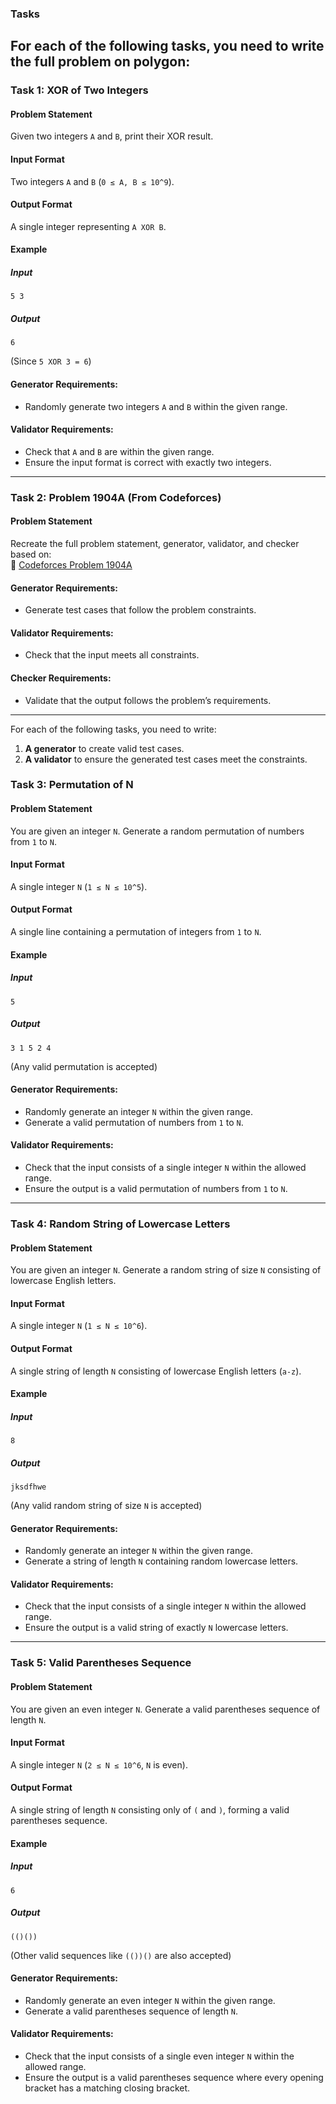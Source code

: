 ### **Tasks**

For each of the following tasks, you need to write the full problem on polygon:
---

### **Task 1: XOR of Two Integers**

#### **Problem Statement**

Given two integers `A` and `B`, print their XOR result.

#### **Input Format**

Two integers `A` and `B` (`0 ≤ A, B ≤ 10^9`).

#### **Output Format**

A single integer representing `A XOR B`.

#### **Example**

##### **Input**

```
5 3
```

##### **Output**

```
6
```

(Since `5 XOR 3 = 6`)

#### **Generator Requirements:**

- Randomly generate two integers `A` and `B` within the given range.

#### **Validator Requirements:**

- Check that `A` and `B` are within the given range.
- Ensure the input format is correct with exactly two integers.

---

### **Task 2: Problem 1904A (From Codeforces)**

#### **Problem Statement**

Recreate the full problem statement, generator, validator, and checker based on:  
🔗 [Codeforces Problem 1904A](https://codeforces.com/contest/1904/problem/A)

#### **Generator Requirements:**

- Generate test cases that follow the problem constraints.

#### **Validator Requirements:**

- Check that the input meets all constraints.

#### **Checker Requirements:**

- Validate that the output follows the problem’s requirements.

---

For each of the following tasks, you need to write:

1. **A generator** to create valid test cases.
2. **A validator** to ensure the generated test cases meet the constraints.

### **Task 3: Permutation of N**

#### **Problem Statement**

You are given an integer `N`. Generate a random permutation of numbers from `1` to `N`.

#### **Input Format**

A single integer `N` (`1 ≤ N ≤ 10^5`).

#### **Output Format**

A single line containing a permutation of integers from `1` to `N`.

#### **Example**

##### **Input**

```
5
```

##### **Output**

```
3 1 5 2 4
```

(Any valid permutation is accepted)

#### **Generator Requirements:**

- Randomly generate an integer `N` within the given range.
- Generate a valid permutation of numbers from `1` to `N`.

#### **Validator Requirements:**

- Check that the input consists of a single integer `N` within the allowed range.
- Ensure the output is a valid permutation of numbers from `1` to `N`.

---

### **Task 4: Random String of Lowercase Letters**

#### **Problem Statement**

You are given an integer `N`. Generate a random string of size `N` consisting of lowercase English letters.

#### **Input Format**

A single integer `N` (`1 ≤ N ≤ 10^6`).

#### **Output Format**

A single string of length `N` consisting of lowercase English letters (`a-z`).

#### **Example**

##### **Input**

```
8
```

##### **Output**

```
jksdfhwe
```

(Any valid random string of size `N` is accepted)

#### **Generator Requirements:**

- Randomly generate an integer `N` within the given range.
- Generate a string of length `N` containing random lowercase letters.

#### **Validator Requirements:**

- Check that the input consists of a single integer `N` within the allowed range.
- Ensure the output is a valid string of exactly `N` lowercase letters.

---

### **Task 5: Valid Parentheses Sequence**

#### **Problem Statement**

You are given an even integer `N`. Generate a valid parentheses sequence of length `N`.

#### **Input Format**

A single integer `N` (`2 ≤ N ≤ 10^6`, `N` is even).

#### **Output Format**

A single string of length `N` consisting only of `(` and `)`, forming a valid parentheses sequence.

#### **Example**

##### **Input**

```
6
```

##### **Output**

```
(()())
```

(Other valid sequences like `(())()` are also accepted)

#### **Generator Requirements:**

- Randomly generate an even integer `N` within the given range.
- Generate a valid parentheses sequence of length `N`.

#### **Validator Requirements:**

- Check that the input consists of a single even integer `N` within the allowed range.
- Ensure the output is a valid parentheses sequence where every opening bracket has a matching closing bracket.
